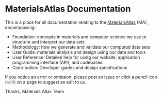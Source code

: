
# MaterialsAtlas Documentation


This is a place for all documentation relating to the
[MaterialsAtlas](http://materialsAtlas.org) (MA), encompassing:

- Foundation: concepts in materials and computer science we use to structure
  and interpret our data sets
- Methodology: how we generate and validate our computed data sets
- User Guide: materials analysis and design using our data and tools
- User Reference: Detailed help for using our website,
  application programming interface (API), and codebases.
- Contribution: Developer guides and design specifications

If you notice an error or omission, please post an [issue](https://github.com/usccolumbia/materialsatlas/issues/new) or click a pencil icon
(<span class="md-icon" style="color:grey">edit</span>) on a page to suggest an
edit to us.

Thanks,
Materials Atlas Team
